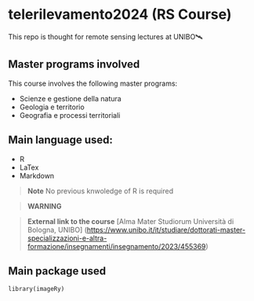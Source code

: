 # telerilevamento2024 (RS Course)

This repo is thought for remote sensing lectures at UNIBO🛰️

## Master programs involved

This course involves the following master programs:

+ Scienze e gestione della natura
+ Geologia e territorio
+ Geografia e processi territoriali

## Main language used:

+ R
+ LaTex
+ Markdown

> **Note** No previous knwoledge of R is required


> **WARNING**

> **External link to the course**
[Alma Mater Studiorum Università di Bologna, UNIBO] (https://www.unibo.it/it/studiare/dottorati-master-specializzazioni-e-altra-formazione/insegnamenti/insegnamento/2023/455369)

## Main package used

```{r}
library(imageRy)
```
